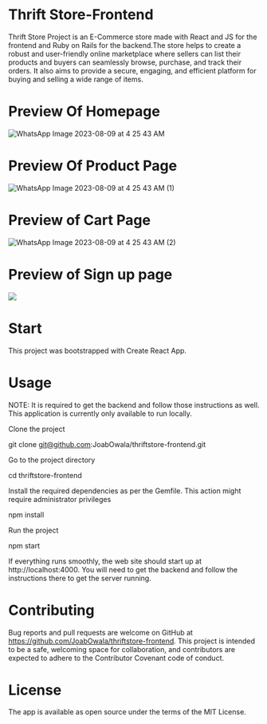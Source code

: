 # Thrift Store-Frontend

Thrift Store Project is an E-Commerce store made with React and JS for the frontend and Ruby on Rails for the backend.The store helps to create a robust and user-friendly online marketplace where sellers can list their products and buyers can seamlessly browse, purchase, and track their orders. It also aims to provide a secure, engaging, and efficient platform for buying and selling a wide range of items.

# Preview Of Homepage

![WhatsApp Image 2023-08-09 at 4 25 43 AM](https://github.com/JoabOwala/thriftstore-frontend/assets/126834027/8ab37241-cffe-4837-a190-63db4304e916)

# Preview Of Product Page

![WhatsApp Image 2023-08-09 at 4 25 43 AM (1)](https://github.com/JoabOwala/thriftstore-frontend/assets/126834027/b2b7c0f6-e89c-413c-84c8-222cda39845d)

# Preview of Cart Page

![WhatsApp Image 2023-08-09 at 4 25 43 AM (2)](https://github.com/JoabOwala/thriftstore-frontend/assets/126834027/099b1a50-ae4b-47fb-b0fe-069e35a1231c)


# Preview of Sign up page

<img src="https://.png" />

# Start
This project was bootstrapped with Create React App.

# Usage
NOTE: It is required to get the backend and follow those instructions as well. This application is currently only available to run locally.

Clone the project

  git clone git@github.com:JoabOwala/thriftstore-frontend.git
  
Go to the project directory

  cd thriftstore-frontend

Install the required dependencies as per the Gemfile. This action might require administrator privileges

  npm install

Run the project

  npm start

If everything runs smoothly, the web site should start up at http://localhost:4000. You will need to get the backend and follow the instructions there to get the server running.

# Contributing
Bug reports and pull requests are welcome on GitHub at https://github.com/JoabOwala/thriftstore-frontend. This project is intended to be a safe, welcoming space for collaboration, and contributors are expected to adhere to the Contributor Covenant code of conduct.

# License
The app is available as open source under the terms of the MIT License.
